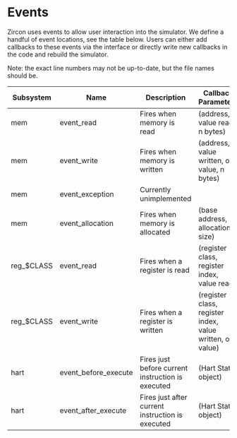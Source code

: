 # Events

Zircon uses events to allow user interaction into the simulator.
We define a handful of event locations, see the table below.
Users can either add callbacks to these events via the interface or directly write new callbacks in the code and rebuild the simulator.

Note: the exact line numbers may not be up-to-date, but the file names should be.

|  Subsystem |                 Name |                                        Description |                                          Callback Parameters |                  Location |
|        --- |                  --- |                                                --- |                                                          --- |                       --- |
|        mem |           event_read |                          Fires when memory is read |                               (address, value read, n bytes) | src/mem/memory-image.h:82 |
|        mem |          event_write |                       Fires when memory is written |                 (address, value written, old value, n bytes) | src/mem/memory-image.h:86 |
|        mem |      event_exception |                            Currently unimplemented |                                                              | src/mem/memory-image.h:90 |
|        mem |     event_allocation |                     Fires when memory is allocated |                              (base address, allocation size) | src/mem/memory-image.h:94 |
| reg_$CLASS |           event_read |                      Fires when a register is read |                 (register class, register index, value read) | src/hart/isa/register.h:95 |
| reg_$CLASS |          event_write |                   Fires when a register is written |   (register class, register index, value written, old value) | src/hart/isa/register.h:99 |
|       hart | event_before_execute |  Fires just before current instruction is executed |                                          (Hart State object) |          src/hart/hart.h:74 |
|       hart |  event_after_execute |   Fires just after current instruction is executed |                                          (Hart State object) |          src/hart/hart.h:78 |

